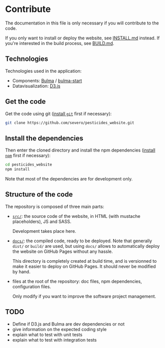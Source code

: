 # Contribute

The documentation in this file is only necessary if you will contribute to the
code.

If you only want to install or deploy the website, see
[INSTALL.md](./INSTALL.md) instead. If you're interested in the build process,
see [BUILD.md](./BUILD.md).

## Technologies

Technologies used in the application:

- Components: [Bulma](https://bulma.io/) /
  [bulma-start](https://www.npmjs.com/package/bulma-start)
- Datavisualization: [D3.js](https://d3js.org/)

## Get the code

Get the code using git ([install `git`](https://git-scm.com/downloads) first if
necessary):

```bash
git clone https://github.com/severo/pesticides_website.git
```

## Install the dependencies

Then enter the cloned directory and install the npm dependencies
([install `npm`](https://www.npmjs.com/get-npm) first if necessary):

```bash
cd pesticides_website
npm install
```

Note that most of the dependencies are for development only.

## Structure of the code

The repository is composed of three main parts:

- [`src/`](./src): the source code of the website, in HTML (with mustache
  placeholders), JS and SASS.

  Development takes place here.

- [`docs/`](./docs): the compiled code, ready to be deployed. Note that
  generally `dist/` or `build/` are used, but using `docs/` allows to
  automatically deploy the website on GitHub Pages without any hassle.

  This directory is completely created at build time, and is versionned to make
  it easier to deploy on GitHub Pages. It should never be modified by hand.

- files at the root of the repository: doc files, npm dependencies,
  configuration files.

  Only modify if you want to improve the software project management.

## TODO

- Define if D3.js and Bulma are dev dependencies or not
- give information on the expected coding style
- explain what to test with unit tests
- explain what to test with integration tests
